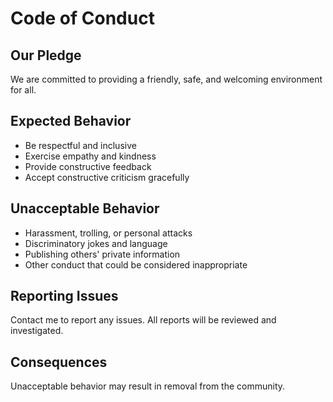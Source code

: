 # Code of Conduct

## Our Pledge

We are committed to providing a friendly, safe, and welcoming environment for all.

## Expected Behavior

- Be respectful and inclusive
- Exercise empathy and kindness
- Provide constructive feedback
- Accept constructive criticism gracefully

## Unacceptable Behavior

- Harassment, trolling, or personal attacks
- Discriminatory jokes and language
- Publishing others' private information
- Other conduct that could be considered inappropriate

## Reporting Issues

Contact me to report any issues. All reports will be reviewed and investigated.

## Consequences

Unacceptable behavior may result in removal from the community.
